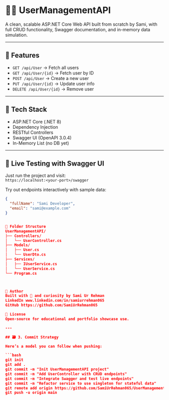 ﻿# 🧑‍💼 UserManagementAPI

A clean, scalable ASP.NET Core Web API built from scratch by Sami, with full CRUD functionality, Swagger documentation, and in-memory data simulation.

---

## 🚀 Features

- `GET /api/User` → Fetch all users
- `GET /api/User/{id}` → Fetch user by ID
- `POST /api/User` → Create a new user
- `PUT /api/User/{id}` → Update user info
- `DELETE /api/User/{id}` → Remove user

---

## 🔧 Tech Stack

- ASP.NET Core (.NET 8)
- Dependency Injection
- RESTful Controllers
- Swagger UI (OpenAPI 3.0.4)
- In-Memory List (no DB yet)

---

## 🧪 Live Testing with Swagger UI

Just run the project and visit:  
`https://localhost:<your-port>/swagger`

Try out endpoints interactively with sample data:
```json
{
  "fullName": "Sami Developer",
  "email": "sami@example.com"
}


📂 Folder Structure
UserManagementAPI/
├── Controllers/
│   └── UserController.cs
├── Models/
│   ├── User.cs
│   └── UserDto.cs
├── Services/
│   ├── IUserService.cs
│   └── UserService.cs
└── Program.cs



👤 Author
Built with 💙 and curiosity by Sami Ur Rehman
LinkedIn www.linkedin.com/in/samiurrehman065
GitHub https://github.com/SamiUrRehman065

💬 License
Open-source for educational and portfolio showcase use.

---

## 🗃️ 3. Commit Strategy

Here’s a model you can follow when pushing:

```bash
git init
git add .
git commit -m "Init UserManagementAPI project"
git commit -m "Add UserController with CRUD endpoints"
git commit -m "Integrate Swagger and test live endpoints"
git commit -m "Refactor service to use singleton for stateful data"
git remote add origin https://github.com/SamiUrRehman065/UserManagementAPI.git
git push -u origin main
